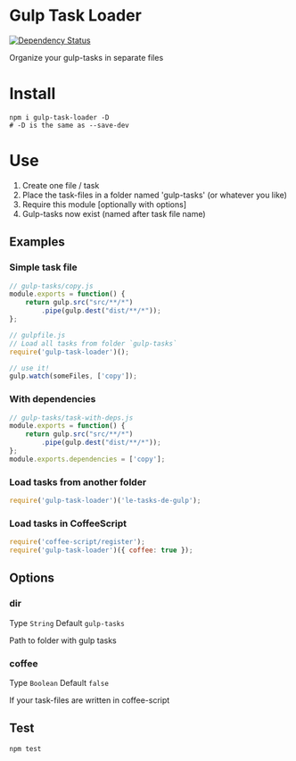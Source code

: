 Gulp Task Loader
================

[![Dependency Status](https://david-dm.org/hontas/gulp-task-loader.svg)](https://david-dm.org/hontas/gulp-task-loader)

Organize your gulp-tasks in separate files

# Install

```shell
npm i gulp-task-loader -D
# -D is the same as --save-dev
```

# Use

1. Create one file / task
2. Place the task-files in a folder named 'gulp-tasks' (or whatever you like)
3. Require this module [optionally with options]
4. Gulp-tasks now exist (named after task file name)

## Examples

### Simple task file
```js
// gulp-tasks/copy.js
module.exports = function() {
	return gulp.src("src/**/*")
		.pipe(gulp.dest("dist/**/*"));
};
```

```js
// gulpfile.js
// Load all tasks from folder `gulp-tasks`
require('gulp-task-loader')();

// use it!
gulp.watch(someFiles, ['copy']);
```

### With dependencies
```js
// gulp-tasks/task-with-deps.js
module.exports = function() {
    return gulp.src("src/**/*")
        .pipe(gulp.dest("dist/**/*"));
};
module.exports.dependencies = ['copy'];
```

### Load tasks from another folder
```js
require('gulp-task-loader')('le-tasks-de-gulp');
```

### Load tasks in CoffeeScript
```js
require('coffee-script/register');
require('gulp-task-loader')({ coffee: true });
```

## Options

### dir
Type `String` Default `gulp-tasks`

Path to folder with gulp tasks

### coffee
Type `Boolean` Default `false`

If your task-files are written in coffee-script

## Test

```sh
npm test
```
